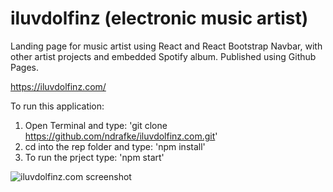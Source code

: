 # iluvdolfinz (electronic music artist) 

Landing page for music artist using React and React Bootstrap Navbar, with other artist projects and embedded Spotify album. Published using Github Pages.

https://iluvdolfinz.com/

To run this application:

1. Open Terminal and type: 'git clone https://github.com/ndrafke/iluvdolfinz.com.git'
2. cd into the rep folder and type: 'npm install'
3. To run the prject type: 'npm start'


![iluvdolfinz.com screenshot](https://i.imgur.com/5LAjAVE.png)
